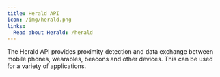```yaml
---
title: Herald API
icon: /img/herald.png
links: 
  Read about Herald: /herald
---
```


The Herald API provides proximity detection and data exchange between mobile phones, wearables, beacons and other devices.
This can be used for a variety of applications.

